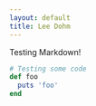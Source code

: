 ```yaml
---
layout: default
title: Lee Dohm
---
```


Testing Markdown!

```ruby
# Testing some code
def foo
  puts 'foo'
end
```
